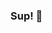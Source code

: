 ### Sup! 👋

<!--
**JLefebvre55/JLefebvre55** is a ✨ _special_ ✨ repository because its `README.md` (this file) appears on your GitHub profile.

- 🔭 I’m currently working on **PeaPod**, an controlled-environment IoT solution for education and agricultural research.
- 🌱 I’m currently learning how to survive university - UofT EngSci 2T4!
- 💬 Check me out on [IG](www.instagram.com/JLefebvre55) or [LinkedIn](https://www.linkedin.com/in/jayden-lefebvre-114bb4164/).
- 📫 How to reach me via [email](mailto:jayden.lefebvre55@gmail.com)
